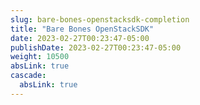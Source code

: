 ```yaml
---
slug: bare-bones-openstacksdk-completion
title: "Bare Bones OpenStackSDK"
date: 2023-02-27T00:23:47-05:00
publishDate: 2023-02-27T00:23:47-05:00
weight: 10500
absLink: true
cascade:
  absLink: true
---
```

